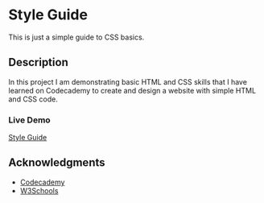# Style Guide

This is just a simple guide to CSS basics.

## Description

In this project I am demonstrating basic HTML and CSS skills that I have learned on Codecademy to create and design a website with simple HTML and CSS code.


### Live Demo
[Style Guide](serene-hugle-b326f5.netlify.app)

## Acknowledgments
* [Codecademy](https://www.codecademy.com)
* [W3Schools](https://www.w3schools.com/)
